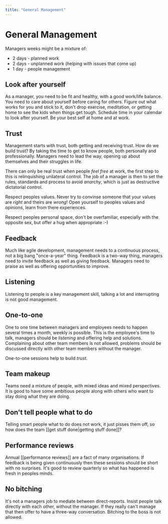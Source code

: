 ```yaml
---
title: "General Management"
---
```

# General Management

Managers weeks might be a mixture of:
* 2 days - planned work
* 2 days - unplanned work (helping with issues that come up)
* 1 day - people management

## Look after yourself

As a manager, you need to be fit and healthy, with a good work/life balance. You need to care about yourself before caring for others.  Figure out what works for you and stick to it, don't drop exercise, meditation, or getting home to see the kids when things get tough.  Schedule time in your calendar to look after yourself. Be your best self at home and at work.

## Trust

Management starts with trust, both getting and receiving trust.  How do we build trust?  By taking the time to get to know people, both personally and professionally. Managers need to lead the way, opening up about themselves and their struggles in life.  

There can only be real trust when people *feel free* at work, the first step to this is relinquishing unilateral control.  The job of a manager is then to set the rules, standards and process to avoid *anarchy*, which is just as destructive dictatorial control.

Respect peoples values.  Never try to convinse someone that your values are *right* and theirs are *wrong*!   Open yourself to peoples values and opinions, learn from there experiences.

Respect peoples personal space, don't be overfamiliar, especially with the opposite sex, but offer a hug when appropriate :-)

## Feedback

Much like agile development, management needs to a continuous process, not a big bang "once-a-year" thing.
Feedback is a two-way thing, managers need to invite feedback as well as giving feedback.  Managers need to praise as well as offering opportunities to improve.

## Listening

Listening to people is a key management skill, talking a lot and interrupting is not good management.

## One-to-one

One to one time between managers and employees needs to happen several times a month, weekly is possible.  This is the employee's time to talk, managers should be *listening* and offering help and solutions.  Complaining about other team members is not allowed, problems should be discussed directly with other team members without the manager.

One-to-one sessions help to build *trust*.

## Team makeup

Teams need a mixture of people, with mixed ideas and mixed perspectives. It is good to have some ambitious people along with others who want to stay doing what they are doing.

## Don't tell people what to do

Telling smart people what to do does not work, it just pisses them off, so how does the team [[get stuff done|getting stuff done]]?

## Performance reviews

Annual [[performance reviews]] are a fact of many organisations.  If feedback is being given continuously then these sessions should be short with no surprises.  It's good to review quarterly so what has happened is fresh in peoples minds.

## No bitching

It's not a managers job to mediate between direct-reports.  Insist people talk directly with each other, without the manager.  If they really can't manage that then offer to have a three-way conversation.  Bitching to the boss is not allowed.

